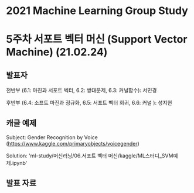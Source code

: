 # 2021 Machine Learning Group Study

# 5주차 서포트 벡터 머신 (Support Vector Machine) (21.02.24)

## 발표자
  
  전반부 (6.1: 마진과 서포트 벡터, 6.2: 쌍대문제, 6.3: 커널함수): 서민경
  
  후반부 (6.4: 소프트 마진과 정규화, 6.5: 서포트 벡터 회귀, 6.6: 커널 ): 성지현


## 캐글 예제
  
  Subject: Gender Recognition by Voice (https://www.kaggle.com/primaryobjects/voicegender)
  
  Solution: 'ml-study/머신러닝/06.서포트 벡터 머신/kaggle/ML스터디_SVM예제.ipynb'


## 발표 자료


